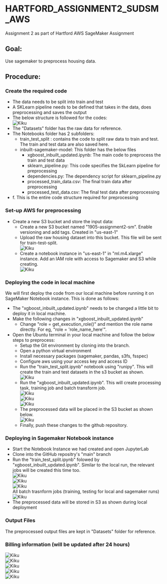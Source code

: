 # HARTFORD_ASSIGNMENT2_SUDSM_AWS  
Assignment 2 as part of Hartford AWS SageMaker Assignment  
  
## Goal:  
Use sagemaker to preprocess housing data.  
  
## Procedure:  
  
### Create the required code  
  - The data needs to be split into train and test  
  - A SKLearn pipeline needs to be defined that takes in the data, does preprocessing and saves the output  
  - The below structure is followed for the codes:  
         ![Kiku](Images/File_structure.png)  
  - The "Datasets" folder has the raw data for reference.  
  - The Notebooks folder has 2 subfolders:  
       - train_test_split : contains the code to split raw data to train and test. The train and test data are also saved here.  
       - inbuilt-sagemaker-model: This folder has the below files  
            - xgboost_inbuilt_updated.ipynb: The main code to preprocess the train and test data  
            - sklearn_pipeline.py: This code specifies the SkLearn pipeline for preprocessing  
            - dependencies.py: The dependency script for sklearn_pipeline.py  
            - processed_train_data.csv: The final train data after preprocessing  
            - processed_test_data.csv: The final test data after preprocessing  
  - f. This is the entire code structure required for preprocessing  
    
### Set-up AWS for preprocessing  
  - Create a new S3 bucket and store the input data:  
       - Create a new S3 bucket named "1905-assignment2-sm". Enable versioning and add tags. Created in "us-east-1"  
       - Upload the raw housing dataset into this bucket. This file will be sent for train-test-split.  
          ![Kiku](Images/S3_Bucket_contents.png)  
       - Create a notebook instance in "us-east-1" in "ml.m4.xlarge" instance. Add an IAM role with access to Sagemaker and S3 while creating.  
         ![Kiku](Images/Notebook_instance.png)  
           
### Deploying the code in local machine  
We will first deploy the code from our local machine before running it on SageMaker Notebook instance. This is done as follows:  
  - The "xgboost_inbuilt_updated.ipynb" needs to be changed a little bit to deploy it in local machine.   
  - Make the following changes in "xgboost_inbuilt_updated.ipynb"  
    - Change "role = get_execution_role()" and mention the role name directly. For eg, "role = 'role_name_here'".  
  - Open the Ubuntu terminal in your local machine and follow the below steps to preprocess:  
    - Setup the Git environment by cloning into the branch.  
    - Open a python virtual environment  
    - Install necessary packages (sagemaker, pandas, s3fs, fsspec)  
    - Configure aws using your access key and access ID  
    - Run the "train_test_split.ipynb" notebook using "runipy". This will create the train and test datasets in the s3 bucket as shown.  
      ![Kiku](Images/Local_Split_Data.png)  
    - Run the "xgboost_inbuilt_updated.ipynb". This will create processing task, training job and batch transform job.  
      ![Kiku](Images/Local_Processing.png)  
      ![Kiku](Images/Local_Training.png)  
      ![Kiku](Images/Local_Batch_Transform.png)  
    - The preprocessed data will be placed in the S3 bucket as shown below.  
      ![Kiku](Images/Local_output.png)  
    - Finally, push these changes to the github repository.  
        
### Deploying in Sagemaker Notebook instance  
  - Start the Notebook Instance we had created and open JupyterLab  
  - Clone into the GitHub repositry's "main" branch  
  - Run the "train_test_split.ipynb" folowed by "xgboost_inbuilt_updated.ipynb". Similar to the local run, the relevant jobs will be created this time too.  
     ![Kiku](Images/Sagemaker_Processing.png)  
     ![Kiku](Images/Sagemaker_Training.png)  
     ![Kiku](Images/Sagemaker_Batchtransform.png)  
     All batch trasnform jobs (training, testing for local and sagemaker runs)  
     ![Kiku](Images/All_Batchtrasnforms.png)  
  -   The preprocessed data will be stored in S3 as shown during local deployment  
    
### Output Files  
The preprocessed output files are kept in "Datasets" folder for reference.  
        
### Billing information (will be updated after 24 hours)  
  ![Kiku](Images/Billing_Dashboard.png)  
  ![Kiku](Images/Bill1.png)  
  ![Kiku](Images/Bill2.png)  
  ![Kiku](Images/Bill3.png)  
  ![Kiku](Images/FreeTier_Usage.png)  
